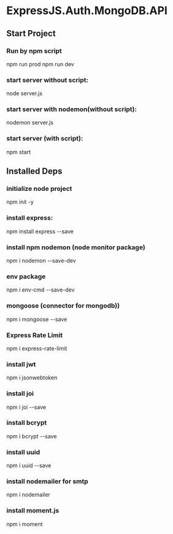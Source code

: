 # ExpressJS.Auth.MongoDB.API

## Start Project
### Run by npm script
npm run prod
npm run dev

### start server without script:
node server.js

### start server with nodemon(without script):
nodemon server.js

### start server (with script):
npm start


## Installed Deps

### initialize node project
npm init -y

### install express:
npm install express --save

### install npm nodemon (node monitor package)
npm i nodemon --save-dev

### env package
npm i env-cmd --save-dev

### mongoose (connector for mongodb))
npm i mongoose --save

### Express Rate Limit
npm i express-rate-limit

### install jwt
npm i jsonwebtoken

### install joi
npm i joi --save

### install bcrypt
npm i bcrypt --save

### install uuid
npm i uuid --save

### install nodemailer for smtp
npm i nodemailer

### install moment.js
npm i moment